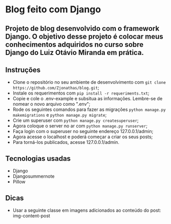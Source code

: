 # Blog feito com Django
Projeto de blog desenvolvido com o framework Django. O objetivo desse projeto é colocar meus conhecimentos adquiridos no curso sobre Django do Luiz Otávio Miranda em prática.
----------------------------
## Instruções
- Clone o repositório no seu ambiente de desenvolvimento com `git clone https://github.com/Zjonathas/blog.git`;
- Instale os requerimentos com `pip install -r requeriments.txt`;
- Copie e cole o .env-example e subsitua as informações. Lembre-se de nomear o novo arquivo como ".env";
- Rode os seguintes comandos para fazer as migrações `python manage.py makemigrations` e `python manage.py migrate`;
- Crie um superuser com `python manage.py createsuperuser`;
- Agora coloque o server no ar com `python manage.py runserver`;
- Faça login com o superuser no seguinte endereço 127.0.0.1/admin;
- Agora acesse o localhost e poderá começar a criar os seus posts;
- Para torná-los publicados, acesse 127.0.0.1/admin.
## Tecnologias usadas
- Django
- Djangosummernote
- Pillow
## Dicas
- Usar a seguinte classe em imagens adicionados ao conteúdo do post: img-content-post
